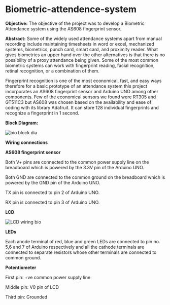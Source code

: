 # Biometric-attendence-system

**Objective:**
The objective of the project was to develop a Biometric Attendance system using the AS608 fingerprint sensor.

**Abstract:**
Some of the widely used attendance systems apart from manual recording include maintaining timesheets in word or excel, mechanized systems, biometrics, punch card, smart card, and proximity reader. What gives biometrics an upper hand over the other alternatives is that there is no possibility of a proxy attendance being given. Some of the most common biometric systems can work with fingerprint reading, facial recognition, retinal recognition, or a combination of them.

Fingerprint recognition is one of the most economical, fast, and easy ways therefore for a basic prototype of an attendance system this project incorporates an AS608 fingerprint sensor and Arduino UNO among other components. Few of the economical sensors we found were RT305 and GT511C3 but AS608 was chosen based on the availability and ease of coding with its library Adafruit. It can store 128 individual fingerprints and recognize a fingerprint in 1 second.

**Block Diagram:**

![bio block dia](https://user-images.githubusercontent.com/77966030/221339619-fddbeae4-a4c4-48cd-80f8-49ed6ea59dbc.png)

**Wiring connections**

**AS608 fingerprint sensor**

Both V+ pins are connected to the common power supply line on the breadboard which is powered by the 3.3V pin of the Arduino UNO.

Both GND are connected to the common ground on the breadboard which is powered by the GND pin of the Arduino UNO.

TX pin is connected to pin 2 of Arduino UNO.

RX pin is connected to pin 3 of Arduino UNO.

**LCD**

![LCD wiring bio](https://user-images.githubusercontent.com/77966030/221339750-c8a67394-2a08-46c7-9da7-b7b957b795ac.png)

**LEDs**

Each anode terminal of red, blue and green LEDs are connected to pin no. 5,6 and 7 of Arduino respectively and all the cathode terminals are connected to separate resistors whose other terminals are connected to common ground. 

**Potentiometer**

First pin: +ve common power supply line

Middle pin: V0 pin of LCD

Third pin: Grounded
